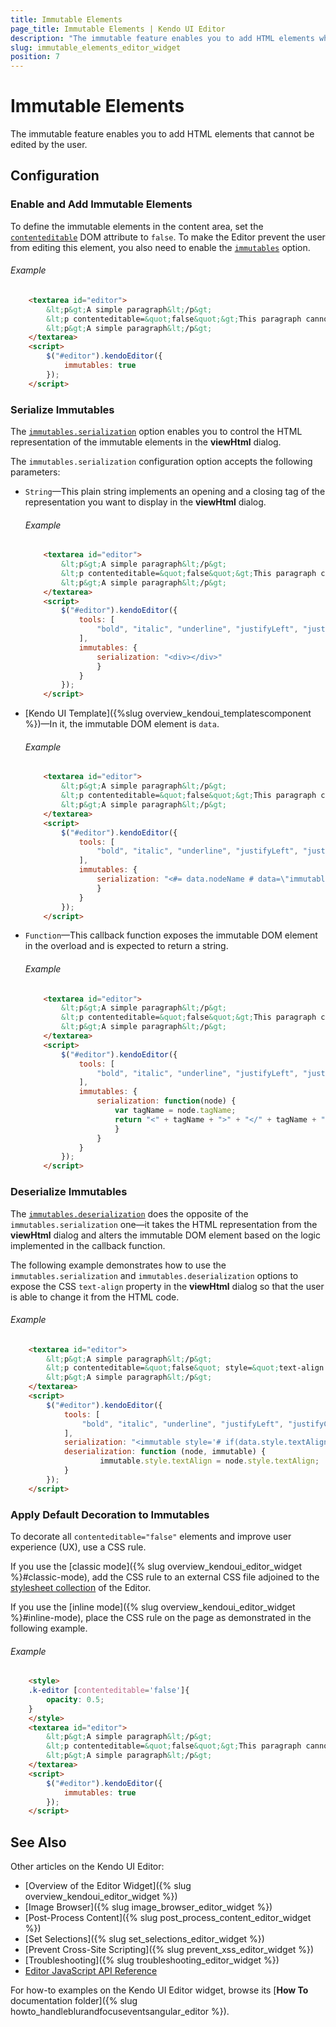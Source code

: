 ```yaml
---
title: Immutable Elements
page_title: Immutable Elements | Kendo UI Editor
description: "The immutable feature enables you to add HTML elements which cannot be edited by the user to a Kendo UI Editor."
slug: immutable_elements_editor_widget
position: 7
---
```


# Immutable Elements

The immutable feature enables you to add HTML elements that cannot be edited by the user.

## Configuration

### Enable and Add Immutable Elements

To define the immutable elements in the content area, set the [`contenteditable`](https://developer.mozilla.org/en-US/docs/Web/API/HTMLElement/contentEditable) DOM attribute to `false`. To make the Editor prevent the user from editing this element, you also need to enable the [`immutables`](/api/javascript/ui/editor/configuration/immutables) option.

###### Example

```html
    <textarea id="editor">
        &lt;p&gt;A simple paragraph&lt;/p&gt;
        &lt;p contenteditable=&quot;false&quot;&gt;This paragraph cannot be edited&lt;/p&gt;
        &lt;p&gt;A simple paragraph&lt;/p&gt;
    </textarea>
    <script>
        $("#editor").kendoEditor({
            immutables: true
        });
    </script>
```

### Serialize Immutables

The [`immutables.serialization`](/api/javascript/ui/editor/configuration/immutables.serialization) option enables you to control the HTML representation of the immutable elements in the **viewHtml** dialog.

The `immutables.serialization` configuration option accepts the following parameters:

* `String`&mdash;This plain string implements an opening and a closing tag of the representation you want to display in the **viewHtml** dialog.

    ###### Example

    ```html
        <textarea id="editor">
            &lt;p&gt;A simple paragraph&lt;/p&gt;
            &lt;p contenteditable=&quot;false&quot;&gt;This paragraph cannot be edited&lt;/p&gt;
            &lt;p&gt;A simple paragraph&lt;/p&gt;
        </textarea>
        <script>
            $("#editor").kendoEditor({
                tools: [
                    "bold", "italic", "underline", "justifyLeft", "justifyCenter", "justifyRight", "insertUnorderedList", "insertOrderedList", "indent", "outdent", "createLink", "unlink", "insertImage", "createTable", "viewHtml"
                ],
                immutables: {
                    serialization: "<div></div>"
                    }
                }
            });
        </script>
    ```

* [Kendo UI Template]({%slug overview_kendoui_templatescomponent %})&mdash;In it, the immutable DOM element is `data`.

    ###### Example

    ```html
        <textarea id="editor">
            &lt;p&gt;A simple paragraph&lt;/p&gt;
            &lt;p contenteditable=&quot;false&quot;&gt;This paragraph cannot be edited&lt;/p&gt;
            &lt;p&gt;A simple paragraph&lt;/p&gt;
        </textarea>
        <script>
            $("#editor").kendoEditor({
                tools: [
                    "bold", "italic", "underline", "justifyLeft", "justifyCenter", "justifyRight", "insertUnorderedList", "insertOrderedList", "indent", "outdent", "createLink", "unlink", "insertImage", "createTable", "viewHtml"
                ],
                immutables: {
                    serialization: "<#= data.nodeName # data=\"immutable-element\"></#= data.nodeName #>"
                    }
                }
            });
        </script>
    ```

* `Function`&mdash;This callback function exposes the immutable DOM element in the overload and is expected to return a string.

    ###### Example

    ```html
        <textarea id="editor">
            &lt;p&gt;A simple paragraph&lt;/p&gt;
            &lt;p contenteditable=&quot;false&quot;&gt;This paragraph cannot be edited&lt;/p&gt;
            &lt;p&gt;A simple paragraph&lt;/p&gt;
        </textarea>
        <script>
            $("#editor").kendoEditor({
                tools: [
                    "bold", "italic", "underline", "justifyLeft", "justifyCenter", "justifyRight", "insertUnorderedList", "insertOrderedList", "indent", "outdent", "createLink", "unlink", "insertImage", "createTable", "viewHtml"
                ],
                immutables: {
                    serialization: function(node) {
                        var tagName = node.tagName;
                        return "<" + tagName + ">" + "</" + tagName + ">";
                        }
                    }
                }
            });
        </script>
    ```

### Deserialize Immutables

The [`immutables.deserialization`](/api/javascript/ui/editor/configuration/immutables.deserialization) does the opposite of the `immutables.serialization` one&mdash;it takes the HTML representation from the **viewHtml** dialog and alters the immutable DOM element based on the logic implemented in the callback function.

The following example demonstrates how to use the `immutables.serialization` and `immutables.deserialization` options to expose the CSS `text-align` property in the **viewHtml** dialog so that the user is able to change it from the HTML code.

###### Example

```html
    <textarea id="editor">
        &lt;p&gt;A simple paragraph&lt;/p&gt;
        &lt;p contenteditable=&quot;false&quot; style=&quot;text-align:left;&quot; &gt;This paragraph cannot be edited&lt;/p&gt;
        &lt;p&gt;A simple paragraph&lt;/p&gt;
    </textarea>
    <script>
        $("#editor").kendoEditor({
            tools: [
                "bold", "italic", "underline", "justifyLeft", "justifyCenter", "justifyRight", "insertUnorderedList", "insertOrderedList", "indent", "outdent", "createLink", "unlink", "insertImage", "createTable", "viewHtml"
            ],
            serialization: "<immutable style='# if(data.style.textAlign){#text-align: #=data.style.textAlign##}#'></immutable>",
            deserialization: function (node, immutable) {
                    immutable.style.textAlign = node.style.textAlign;
            }
        });
    </script>
```

### Apply Default Decoration to Immutables

To decorate all `contenteditable="false"` elements and improve user experience (UX), use a CSS rule.

If you use the [classic mode]({% slug overview_kendoui_editor_widget %}#classic-mode), add the CSS rule to an external CSS file adjoined to the [stylesheet collection](/api/javascript/ui/editor/configuration/stylesheets) of the Editor.

If you use the [inline mode]({% slug overview_kendoui_editor_widget %}#inline-mode), place the CSS rule on the page as demonstrated in the following example.

###### Example

```html
    <style>
    .k-editor [contenteditable='false']{
        opacity: 0.5;
    }
    </style>
    <textarea id="editor">
        &lt;p&gt;A simple paragraph&lt;/p&gt;
        &lt;p contenteditable=&quot;false&quot;&gt;This paragraph cannot be edited&lt;/p&gt;
        &lt;p&gt;A simple paragraph&lt;/p&gt;
    </textarea>
    <script>
        $("#editor").kendoEditor({
            immutables: true
        });
    </script>
```

## See Also

Other articles on the Kendo UI Editor:

* [Overview of the Editor Widget]({% slug overview_kendoui_editor_widget %})
* [Image Browser]({% slug image_browser_editor_widget %})
* [Post-Process Content]({% slug post_process_content_editor_widget %})
* [Set Selections]({% slug set_selections_editor_widget %})
* [Prevent Cross-Site Scripting]({% slug prevent_xss_editor_widget %})
* [Troubleshooting]({% slug troubleshooting_editor_widget %})
* [Editor JavaScript API Reference](/api/javascript/ui/editor)

For how-to examples on the Kendo UI Editor widget, browse its [**How To** documentation folder]({% slug howto_handleblurandfocuseventsangular_editor %}).
